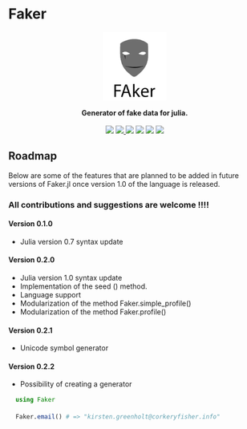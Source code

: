 # Faker

<p align="center"><img src="faker.png" width="25%" ></p>
<p align="center">
<strong>Generator of fake data for julia.</strong>
<br><br>
<a href="https://travis-ci.org/codeneomatrix/Faker.jl"><img src="https://travis-ci.org/codeneomatrix/Faker.jl.svg?branch=master"></a>
<a href="https://codecov.io/gh/codeneomatrix/Faker.jl">
  <img src="https://codecov.io/gh/codeneomatrix/Faker.jl/branch/master/graph/badge.svg" />
</a>
<a href="https://codeneomatrix.github.io/Faker.jl/stable"><img src="https://img.shields.io/badge/docs-stable-blue.svg"></a>
<a href="https://codeneomatrix.github.io/Faker.jl/dev"><img src="https://img.shields.io/badge/docs-dev-blue.svg"></a>
<a href="https://www.repostatus.org/#active"><img src="https://www.repostatus.org/badges/latest/active.svg"></a>
<a href="https://raw.githubusercontent.com/codeneomatrix/Faker.jl/master/LICENSE.md"><img src="https://img.shields.io/badge/License-MIT-blue.svg"></a>
</p>

Roadmap
-----
Below are some of the features that are planned to be added in future versions of Faker.jl once version 1.0 of the language is released.
### All contributions and suggestions are welcome !!!!
#### Version 0.1.0
 + Julia version 0.7 syntax update

#### Version 0.2.0
 + Julia version 1.0 syntax update
 + Implementation of the seed () method.
 + Language support
 + Modularization of the method Faker.simple_profile()
 + Modularization of the method Faker.profile()

#### Version 0.2.1
  + Unicode symbol generator

#### Version 0.2.2
  + Possibility of creating a generator


```julia
  using Faker

  Faker.email() # => "kirsten.greenholt@corkeryfisher.info"
```


